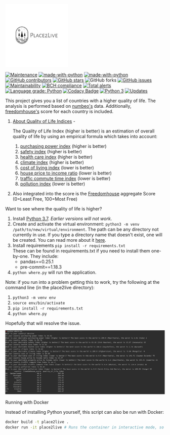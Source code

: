 ![Alt text](logo.jpg)

[![Maintenance](https://img.shields.io/badge/Maintained%3F-yes-green.svg)](https://GitHub.com/serhii73/place2live/graphs/commit-activity)
[![made-with-python](https://img.shields.io/badge/Made%20with-Python-1f425f.svg)](https://www.python.org/)
[![made-with-python](https://img.shields.io/badge/code%20style-black-000000.svg)](https://github.com/python/black)
[![GitHub contributors](https://img.shields.io/github/contributors/serhii73/place2live.svg)](https://GitHub.com/serhii73/place2live/graphs/contributors/)
[![GitHub stars](https://img.shields.io/github/stars/serhii73/place2live.svg?style=social&label=Star&maxAge=2592000)](https://GitHub.com/serhii73/place2live/stargazers/)
![GitHub forks](https://img.shields.io/github/forks/serhii73/place2live.svg?style=social)
[![GitHub issues](https://img.shields.io/github/issues/serhii73/place2live.svg)](https://GitHub.com/serhii73/place2live/issues/)
[![Maintainability](https://api.codeclimate.com/v1/badges/47e4016232ba87ac5d4e/maintainability)](https://codeclimate.com/github/serhii73/place2live/maintainability)
[![BCH compliance](https://bettercodehub.com/edge/badge/serhii73/place2live?branch=master)](https://bettercodehub.com/)
[![Total alerts](https://img.shields.io/lgtm/alerts/g/serhii73/place2live.svg?logo=lgtm&logoWidth=18)](https://lgtm.com/projects/g/serhii73/place2live/alerts/)
[![Language grade: Python](https://img.shields.io/lgtm/grade/python/g/serhii73/place2live.svg?logo=lgtm&logoWidth=18)](https://lgtm.com/projects/g/serhii73/place2live/context:python)
[![Codacy Badge](https://api.codacy.com/project/badge/Grade/64ddc9cc228b4fc485f0d08a55f41977)](https://app.codacy.com/app/serhii73/place2live?utm_source=github.com&utm_medium=referral&utm_content=serhii73/place2live&utm_campaign=Badge_Grade_Dashboard)
[![Python 3](https://pyup.io/repos/github/serhii73/place2live/python-3-shield.svg)](https://pyup.io/repos/github/serhii73/place2live/)
[![Updates](https://pyup.io/repos/github/serhii73/place2live/shield.svg)](https://pyup.io/repos/github/serhii73/place2live/)

This project gives you a list of countries with a higher quality of life.
The analysis is performed based on [numbeo's](https://www.numbeo.com) data.
Additionally, [freedomhouse's](https://freedomhouse.org) score for each country is included.

1. [About Quality of Life Indices](https://www.numbeo.com/quality-of-life/indices_explained.jsp) -

    The Quality of Life Index (higher is better) is an estimation of overall quality of life by using an empirical formula which takes into account:
    1. [purchasing power index](https://www.numbeo.com/cost-of-living/cpi_explained.jsp) (higher is better)
    2. [safety index](https://www.numbeo.com/crime/indices_explained.jsp) (higher is better)
    3. [health care index](https://www.numbeo.com/health-care/indices_explained.jsp) (higher is better)
    4. [climate index](https://www.numbeo.com/climate/indices_explained.jsp) (higher is better)
    5. [cost of living index](https://www.numbeo.com/cost-of-living/cpi_explained.jsp) (lower is better)
    6. [house price to income ratio](https://www.numbeo.com/property-investment/indicators_explained.jsp) (lower is better)
    7. [traffic commute time index](https://www.numbeo.com/traffic/indices_explained.jsp) (lower is better)
    8. [pollution index](https://www.numbeo.com/pollution/indices_explained.jsp) (lower is better)

2. Also integrated into the score is the [Freedomhouse](https://freedomhouse.org) aggregate Score (0=Least Free, 100=Most Free)

Want to see where the quality of life is higher?

1. Install [Python 3.7](https://www.python.org/). *Earlier versions will not work.*
2. Create and activate the virtual environment: `python3 -m venv /path/to/new/virtual/environment`. The path can be any directory not currently in use. If you type a directory name that doesn't exist, one will be created. You can read more about it [here](https://docs.python.org/3.7/library/venv.html).
3. Install requirements `pip install -r requirements.txt`<br>These can be found in requirements.txt if you need to install them one-by-one. They include:
    * pandas==0.25.1
    * pre-commit==1.18.3
4. `python where.py` will run the application.

Note: if you run into a problem getting this to work, try the following at the command line (in the place2live directory):
1. `python3 -m venv env`
2. `source env/bin/activate`
3. `pip install -r requirements.txt`
4. `python where.py`

Hopefully that will resolve the issue.

![run the script](./img/run_script.png)

Running with Docker

Instead of installing Python yourself, this script can also be run with Docker:

```bash
docker build -t place2live .
docker run -it place2live # Runs the container in interactive mode, so the script has access to stdin of the host machine
```
